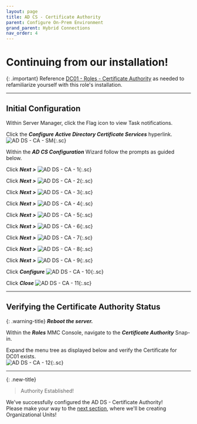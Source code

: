```yaml
---
layout: page
title: AD CS - Certificate Authority
parent: Configure On-Prem Environment
grand_parent: Hybrid Connections
nav_order: 4
---
```




# Continuing from our installation!


{: .important}
Reference [DC01 - Roles - Certificate Authority] as needed to refamiliarize yourself with this role's installation.  



---



## Initial Configuration


Within Server Manager, click the Flag icon to view Task notifications.  

Click the ***Configure Active Directory Certificate Services*** hyperlink.  
![](/assets/images/projects/project01/configure-on-prem/AD/ca-setup-sm.png "AD DS - CA - SM"){:.sc}  

Within the ***AD CS Configuration*** Wizard follow the prompts as guided below.  

Click ***Next >***
![](/assets/images/projects/project01/configure-on-prem/AD/ca-setup-1.png "AD DS - CA - 1"){:.sc}  

Click ***Next >***
![](/assets/images/projects/project01/configure-on-prem/AD/ca-setup-2.png "AD DS - CA - 2"){:.sc}  

Click ***Next >***
![](/assets/images/projects/project01/configure-on-prem/AD/ca-setup-3.png "AD DS - CA - 3"){:.sc}  

Click ***Next >***
![](/assets/images/projects/project01/configure-on-prem/AD/ca-setup-4.png "AD DS - CA - 4"){:.sc}  

Click ***Next >***
![](/assets/images/projects/project01/configure-on-prem/AD/ca-setup-5.png "AD DS - CA - 5"){:.sc}  

Click ***Next >***
![](/assets/images/projects/project01/configure-on-prem/AD/ca-setup-6.png "AD DS - CA - 6"){:.sc}  

Click ***Next >***
![](/assets/images/projects/project01/configure-on-prem/AD/ca-setup-7.png "AD DS - CA - 7"){:.sc}  

Click ***Next >***
![](/assets/images/projects/project01/configure-on-prem/AD/ca-setup-8.png "AD DS - CA - 8"){:.sc}  

Click ***Next >***
![](/assets/images/projects/project01/configure-on-prem/AD/ca-setup-9.png "AD DS - CA - 9"){:.sc}  

Click ***Configure***
![](/assets/images/projects/project01/configure-on-prem/AD/ca-setup-10.png "AD DS - CA - 10"){:.sc}  

Click ***Close***
![](/assets/images/projects/project01/configure-on-prem/AD/ca-setup-11.png "AD DS - CA - 11"){:.sc}  



---


## Verifying the Certificate Authority Status

{: .warning-title}
***Reboot the server.***  

Within the ***Roles*** MMC Console, navigate to the ***Certificate Authority*** Snap-in.  

Expand the menu tree as displayed below and verify the Certificate for DC01 exists.  
![](/assets/images/projects/project01/configure-on-prem/AD/ca-setup-12.png "AD DS - CA - 12"){:.sc}  



---



{: .new-title}
> Authority Established!
>
We've successfully configured the AD DS - Certificate Authority!  
Please make your way to the [next section], where we'll be creating Organizational Units!



[next section]: /projects/project01/project01_children/project01_configure-onprem-ou
[DC01 - Roles - Certificate Authority]: /projects/project01/project01_children/project01_create-onprem-dc01-roles/#certificate-authority